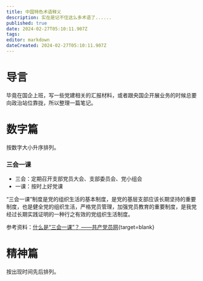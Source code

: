 ```yaml
---
title: 中国特色术语释义
description: 实在是记不住这么多术语了......
published: true
date: 2024-02-27T05:10:11.907Z
tags: 
editor: markdown
dateCreated: 2024-02-27T05:10:11.907Z
---
```


# 导言
毕竟在国企上班，写一些党建相关的汇报材料，或者跟央国企开展业务的时候总要向政治站位靠拢，所以整理一篇笔记。

# 数字篇
按数字大小升序排列。

### 三会一课
- 三会：定期召开支部党员大会、支部委员会、党小组会
- 一课：按时上好党课

“三会一课”制度是党的组织生活的基本制度，是党的基层支部应该长期坚持的重要制度，也是健全党的组织生活，严格党员管理，加强党员教育的重要制度，是我党经过长期实践证明的一种行之有效的党组织生活制度。

参考资料：[什么是“三会一课”？ ——共产党员网](https://fuwu.12371.cn/2016/03/17/ARTI1458177421987872.shtml){target=blank}



# 精神篇
按出现时间先后排列。